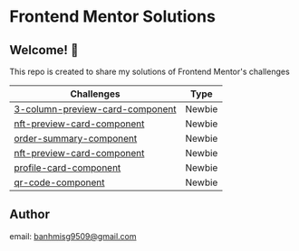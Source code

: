# Frontend Mentor Solutions

## Welcome! 👋

This repo is created to share my solutions of Frontend Mentor's challenges

| Challenges                          | Type   |
| ----------------------------------- | ------ |
| [3-column-preview-card-component]() | Newbie |
| [nft-preview-card-component]()      | Newbie |
| [order-summary-component]()    | Newbie |
| [nft-preview-card-component]()      | Newbie |
| [profile-card-component]()     | Newbie |
| [qr-code-component]()          | Newbie |

## Author

email: banhmisg9509@gmail.com
